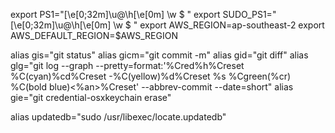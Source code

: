 export PS1="\[\e[0;32m\]\u@\h\[\e[0m\] \w \$ "
export SUDO_PS1="\[\e[0;32m\]\u@\h\[\e[0m\] \w \$ "
export AWS_REGION=ap-southeast-2
export AWS_DEFAULT_REGION=$AWS_REGION

alias gis="git status"
alias gicm="git commit -m"
alias gid="git diff"
alias glg="git log --graph --pretty=format:'%Cred%h%Creset %C(cyan)%cd%Creset -%C(yellow)%d%Creset %s %Cgreen(%cr) %C(bold blue)<%an>%Creset' --abbrev-commit --date=short"
alias gie="git credential-osxkeychain erase"

alias updatedb="sudo /usr/libexec/locate.updatedb"

